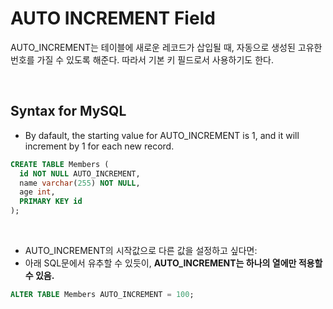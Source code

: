 # AUTO INCREMENT Field

AUTO_INCREMENT는 테이블에 새로운 레코드가 삽입될 때, 자동으로 생성된 고유한 번호를 가질 수 있도록 해준다. 따라서 기본 키 필드로서 사용하기도 한다.

<br>

## Syntax for MySQL

- By dafault, the starting value for AUTO_INCREMENT is 1, and it will increment by 1 for each new record.

```sql
CREATE TABLE Members (
  id NOT NULL AUTO_INCREMENT, 
  name varchar(255) NOT NULL, 
  age int, 
  PRIMARY KEY id
);
```

<br>

- AUTO_INCREMENT의 시작값으로 다른 값을 설정하고 싶다면:
- 아래 SQL문에서 유추할 수 있듯이, **AUTO_INCREMENT는 하나의 열에만 적용할 수 있음.**

```sql
ALTER TABLE Members AUTO_INCREMENT = 100;
```

